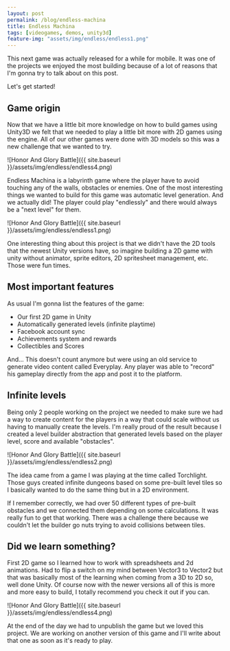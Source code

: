 ```yaml
---
layout: post
permalink: /blog/endless-machina
title: Endless Machina
tags: [videogames, demos, unity3d]
feature-img: "assets/img/endless/endless1.png"
---
```


This next game was actually released for a while for mobile. It was one of the projects we enjoyed the most building because of a lot of reasons that I'm gonna try to talk about on this post.

Let's get started!

## Game origin

Now that we have a little bit more knowledge on how to build games using Unity3D we felt that we needed to play a little bit more with 2D games using the engine. All of our other games were done with 3D models so this was a new challenge that we wanted to try. 

![Honor And Glory Battle]({{ site.baseurl }}/assets/img/endless/endless4.png)

Endless Machina is a labyrinth game where the player have to avoid touching any of the walls, obstacles or enemies. One of the most interesting things we wanted to build for this game was automatic level generation. And we actually did! The player could play "endlessly" and there would always be a "next level" for them.  

![Honor And Glory Battle]({{ site.baseurl }}/assets/img/endless/endless1.png)

One interesting thing about this project is that we didn't have the 2D tools that the newest Unity versions have, so imagine building a 2D game with unity without animator, sprite editors, 2D spritesheet management, etc. Those were fun times. 

## Most important features 

As usual I'm gonna list the features of the game:

* Our first 2D game in Unity
* Automatically generated levels (infinite playtime)
* Facebook account sync 
* Achievements system and rewards
* Collectibles and Scores

And... This doesn't count anymore but were using an old service to generate video content called Everyplay. Any player was able to "record" his gameplay directly from the app and post it to the platform. 

## Infinite levels

Being only 2 people working on the project we needed to make sure we had a way to create content for the players in a way that could scale without us having to manually create the levels. I'm really proud of the result because I created a level builder abstraction that generated levels based on the player level, score and available "obstacles". 

![Honor And Glory Battle]({{ site.baseurl }}/assets/img/endless/endless2.png)

The idea came from a game I was playing at the time called Torchlight. Those guys created infinite dungeons based on some pre-built level tiles so I basically wanted to do the same thing but in a 2D environment.

If I remember correctly, we had over 50 different types of pre-built obstacles and we connected them depending on some calculations. It was really fun to get that working. There was a challenge there because we couldn't let the builder go nuts trying to avoid collisions between tiles. 

## Did we learn something?

First 2D game so I learned how to work with spreadsheets and 2d animations. Had to flip a switch on my mind between Vector3 to Vector2 but that was basically most of the learning when coming from a 3D to 2D so, well done Unity. Of course now with the newer versions all of this is more and more easy to build, I totally recommend you check it out if you can. 

![Honor And Glory Battle]({{ site.baseurl }}/assets/img/endless/endless4.png)

At the end of the day we had to unpublish the game but we loved this project. We are working on another version of this game and I'll write about that one as soon as it's ready to play. 